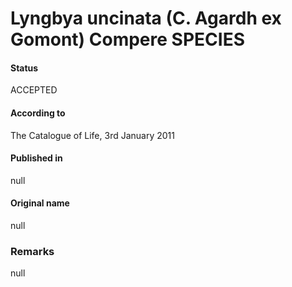 # Lyngbya uncinata (C. Agardh ex Gomont) Compere SPECIES

#### Status
ACCEPTED

#### According to
The Catalogue of Life, 3rd January 2011

#### Published in
null

#### Original name
null

### Remarks
null